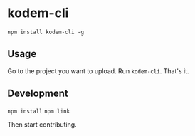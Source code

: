 # kodem-cli

`npm install kodem-cli -g`

## Usage

Go to the project you want to upload. Run `kodem-cli`. That's it.

## Development

`npm install`
`npm link`

Then start contributing.